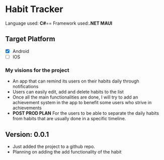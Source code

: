 # Habit Tracker 

Language used: <span background-color="#7eba63">**C#**==</span>
Framework used:<span background-color="#7eba63">**.NET MAUI**</span>

## Target Platform
- [x] Android
- [ ] IOS

### My visions for the project
- An app that can remind its users on their habits daily through notifications
- Users can easily edit, add and delete habits to the list
- Once all the main functionalities are done, I will try to add an achievement system in the app to benefit some users who strive in achievements
- **POST PROD PLAN** For the users to be able to separate the daily habits from habits that are usually done in a specific timeline.

## Version: 0.0.1
- Just added the project to a github repo.
- Planning on adding the add functionality of the habit
